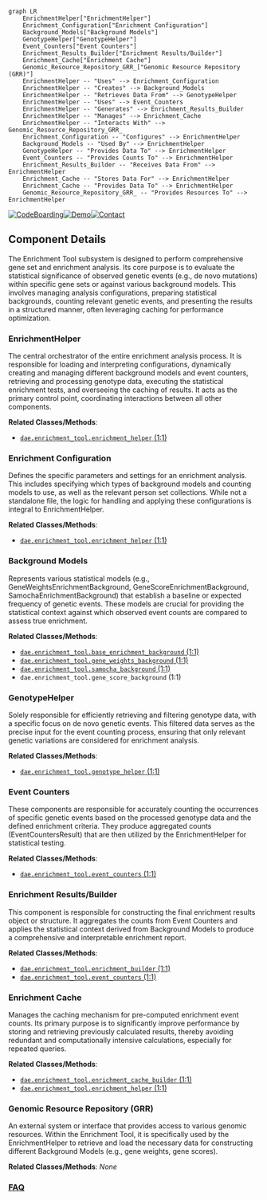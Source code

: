 ```mermaid
graph LR
    EnrichmentHelper["EnrichmentHelper"]
    Enrichment_Configuration["Enrichment Configuration"]
    Background_Models["Background Models"]
    GenotypeHelper["GenotypeHelper"]
    Event_Counters["Event Counters"]
    Enrichment_Results_Builder["Enrichment Results/Builder"]
    Enrichment_Cache["Enrichment Cache"]
    Genomic_Resource_Repository_GRR_["Genomic Resource Repository (GRR)"]
    EnrichmentHelper -- "Uses" --> Enrichment_Configuration
    EnrichmentHelper -- "Creates" --> Background_Models
    EnrichmentHelper -- "Retrieves Data From" --> GenotypeHelper
    EnrichmentHelper -- "Uses" --> Event_Counters
    EnrichmentHelper -- "Generates" --> Enrichment_Results_Builder
    EnrichmentHelper -- "Manages" --> Enrichment_Cache
    EnrichmentHelper -- "Interacts With" --> Genomic_Resource_Repository_GRR_
    Enrichment_Configuration -- "Configures" --> EnrichmentHelper
    Background_Models -- "Used By" --> EnrichmentHelper
    GenotypeHelper -- "Provides Data To" --> EnrichmentHelper
    Event_Counters -- "Provides Counts To" --> EnrichmentHelper
    Enrichment_Results_Builder -- "Receives Data From" --> EnrichmentHelper
    Enrichment_Cache -- "Stores Data For" --> EnrichmentHelper
    Enrichment_Cache -- "Provides Data To" --> EnrichmentHelper
    Genomic_Resource_Repository_GRR_ -- "Provides Resources To" --> EnrichmentHelper
```
[![CodeBoarding](https://img.shields.io/badge/Generated%20by-CodeBoarding-9cf?style=flat-square)](https://github.com/CodeBoarding/GeneratedOnBoardings)[![Demo](https://img.shields.io/badge/Try%20our-Demo-blue?style=flat-square)](https://www.codeboarding.org/demo)[![Contact](https://img.shields.io/badge/Contact%20us%20-%20contact@codeboarding.org-lightgrey?style=flat-square)](mailto:contact@codeboarding.org)

## Component Details

The Enrichment Tool subsystem is designed to perform comprehensive gene set and enrichment analysis. Its core purpose is to evaluate the statistical significance of observed genetic events (e.g., de novo mutations) within specific gene sets or against various background models. This involves managing analysis configurations, preparing statistical backgrounds, counting relevant genetic events, and presenting the results in a structured manner, often leveraging caching for performance optimization.

### EnrichmentHelper
The central orchestrator of the entire enrichment analysis process. It is responsible for loading and interpreting configurations, dynamically creating and managing different background models and event counters, retrieving and processing genotype data, executing the statistical enrichment tests, and overseeing the caching of results. It acts as the primary control point, coordinating interactions between all other components.


**Related Classes/Methods**:

- <a href="https://github.com/iossifovlab/gpf/blob/master/dae/dae/enrichment_tool/enrichment_helper.py#L1-L1" target="_blank" rel="noopener noreferrer">`dae.enrichment_tool.enrichment_helper` (1:1)</a>


### Enrichment Configuration
Defines the specific parameters and settings for an enrichment analysis. This includes specifying which types of background models and counting models to use, as well as the relevant person set collections. While not a standalone file, the logic for handling and applying these configurations is integral to EnrichmentHelper.


**Related Classes/Methods**:

- <a href="https://github.com/iossifovlab/gpf/blob/master/dae/dae/enrichment_tool/enrichment_helper.py#L1-L1" target="_blank" rel="noopener noreferrer">`dae.enrichment_tool.enrichment_helper` (1:1)</a>


### Background Models
Represents various statistical models (e.g., GeneWeightsEnrichmentBackground, GeneScoreEnrichmentBackground, SamochaEnrichmentBackground) that establish a baseline or expected frequency of genetic events. These models are crucial for providing the statistical context against which observed event counts are compared to assess true enrichment.


**Related Classes/Methods**:

- <a href="https://github.com/iossifovlab/gpf/blob/master/dae/dae/enrichment_tool/base_enrichment_background.py#L1-L1" target="_blank" rel="noopener noreferrer">`dae.enrichment_tool.base_enrichment_background` (1:1)</a>
- <a href="https://github.com/iossifovlab/gpf/blob/master/dae/dae/enrichment_tool/gene_weights_background.py#L1-L1" target="_blank" rel="noopener noreferrer">`dae.enrichment_tool.gene_weights_background` (1:1)</a>
- <a href="https://github.com/iossifovlab/gpf/blob/master/dae/dae/enrichment_tool/samocha_background.py#L1-L1" target="_blank" rel="noopener noreferrer">`dae.enrichment_tool.samocha_background` (1:1)</a>
- `dae.enrichment_tool.gene_score_background` (1:1)


### GenotypeHelper
Solely responsible for efficiently retrieving and filtering genotype data, with a specific focus on de novo genetic events. This filtered data serves as the precise input for the event counting process, ensuring that only relevant genetic variations are considered for enrichment analysis.


**Related Classes/Methods**:

- <a href="https://github.com/iossifovlab/gpf/blob/master/dae/dae/enrichment_tool/genotype_helper.py#L1-L1" target="_blank" rel="noopener noreferrer">`dae.enrichment_tool.genotype_helper` (1:1)</a>


### Event Counters
These components are responsible for accurately counting the occurrences of specific genetic events based on the processed genotype data and the defined enrichment criteria. They produce aggregated counts (EventCountersResult) that are then utilized by the EnrichmentHelper for statistical testing.


**Related Classes/Methods**:

- <a href="https://github.com/iossifovlab/gpf/blob/master/dae/dae/enrichment_tool/event_counters.py#L1-L1" target="_blank" rel="noopener noreferrer">`dae.enrichment_tool.event_counters` (1:1)</a>


### Enrichment Results/Builder
This component is responsible for constructing the final enrichment results object or structure. It aggregates the counts from Event Counters and applies the statistical context derived from Background Models to produce a comprehensive and interpretable enrichment report.


**Related Classes/Methods**:

- <a href="https://github.com/iossifovlab/gpf/blob/master/dae/dae/enrichment_tool/enrichment_builder.py#L1-L1" target="_blank" rel="noopener noreferrer">`dae.enrichment_tool.enrichment_builder` (1:1)</a>
- <a href="https://github.com/iossifovlab/gpf/blob/master/dae/dae/enrichment_tool/event_counters.py#L1-L1" target="_blank" rel="noopener noreferrer">`dae.enrichment_tool.event_counters` (1:1)</a>


### Enrichment Cache
Manages the caching mechanism for pre-computed enrichment event counts. Its primary purpose is to significantly improve performance by storing and retrieving previously calculated results, thereby avoiding redundant and computationally intensive calculations, especially for repeated queries.


**Related Classes/Methods**:

- <a href="https://github.com/iossifovlab/gpf/blob/master/dae/dae/enrichment_tool/enrichment_cache_builder.py#L1-L1" target="_blank" rel="noopener noreferrer">`dae.enrichment_tool.enrichment_cache_builder` (1:1)</a>
- <a href="https://github.com/iossifovlab/gpf/blob/master/dae/dae/enrichment_tool/enrichment_helper.py#L1-L1" target="_blank" rel="noopener noreferrer">`dae.enrichment_tool.enrichment_helper` (1:1)</a>


### Genomic Resource Repository (GRR)
An external system or interface that provides access to various genomic resources. Within the Enrichment Tool, it is specifically used by the EnrichmentHelper to retrieve and load the necessary data for constructing different Background Models (e.g., gene weights, gene scores).


**Related Classes/Methods**: _None_



### [FAQ](https://github.com/CodeBoarding/GeneratedOnBoardings/tree/main?tab=readme-ov-file#faq)